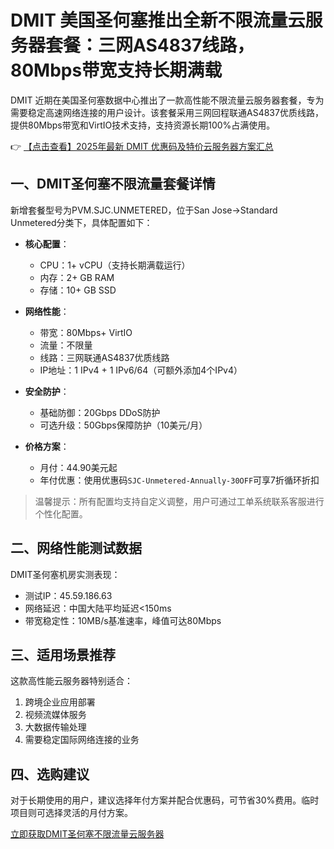 # DMIT 美国圣何塞推出全新不限流量云服务器套餐：三网AS4837线路，80Mbps带宽支持长期满载

DMIT 近期在美国圣何塞数据中心推出了一款高性能不限流量云服务器套餐，专为需要稳定高速网络连接的用户设计。该套餐采用三网回程联通AS4837优质线路，提供80Mbps带宽和VirtIO技术支持，支持资源长期100%占满使用。

👉 [【点击查看】2025年最新 DMIT 优惠码及特价云服务器方案汇总](https://bit.ly/dmit_coupon)

## 一、DMIT圣何塞不限流量套餐详情

新增套餐型号为PVM.SJC.UNMETERED，位于San Jose->Standard Unmetered分类下，具体配置如下：

- **核心配置**：
  - CPU：1+ vCPU（支持长期满载运行）
  - 内存：2+ GB RAM
  - 存储：10+ GB SSD

- **网络性能**：
  - 带宽：80Mbps+ VirtIO
  - 流量：不限量
  - 线路：三网联通AS4837优质线路
  - IP地址：1 IPv4 + 1 IPv6/64（可额外添加4个IPv4）

- **安全防护**：
  - 基础防御：20Gbps DDoS防护
  - 可选升级：50Gbps保障防护（10美元/月）

- **价格方案**：
  - 月付：44.90美元起
  - 年付优惠：使用优惠码`SJC-Unmetered-Annually-30OFF`可享7折循环折扣

> 温馨提示：所有配置均支持自定义调整，用户可通过工单系统联系客服进行个性化配置。

## 二、网络性能测试数据

DMIT圣何塞机房实测表现：

- 测试IP：45.59.186.63
- 网络延迟：中国大陆平均延迟<150ms
- 带宽稳定性：10MB/s基准速率，峰值可达80Mbps

## 三、适用场景推荐

这款高性能云服务器特别适合：

1. 跨境企业应用部署
2. 视频流媒体服务
3. 大数据传输处理
4. 需要稳定国际网络连接的业务

## 四、选购建议

对于长期使用的用户，建议选择年付方案并配合优惠码，可节省30%费用。临时项目则可选择灵活的月付方案。

[立即获取DMIT圣何塞不限流量云服务器](https://bit.ly/dmit_coupon)